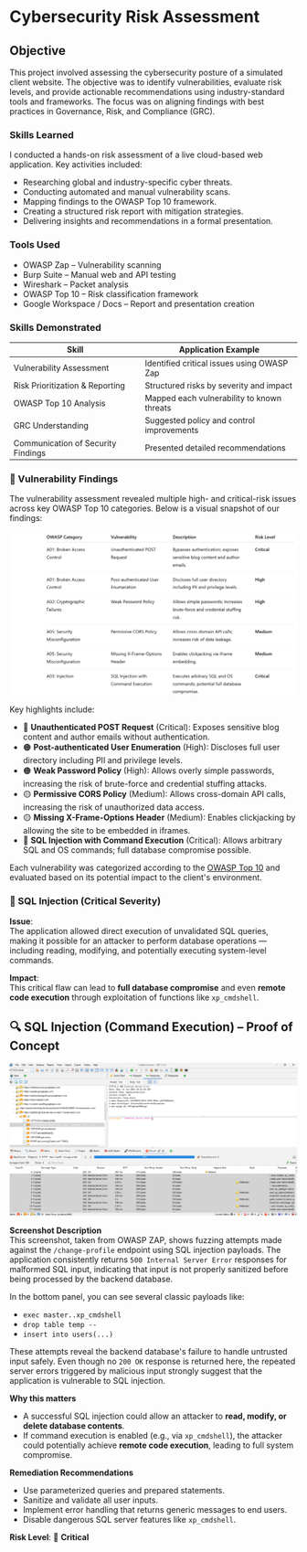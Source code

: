 # Cybersecurity Risk Assessment

## Objective

This project involved assessing the cybersecurity posture of a simulated client website. The objective was to identify vulnerabilities, evaluate risk levels, and provide actionable recommendations using industry-standard tools and frameworks. The focus was on aligning findings with best practices in Governance, Risk, and Compliance (GRC).

### Skills Learned
I conducted a hands-on risk assessment of a live cloud-based web application. Key activities included:
- Researching global and industry-specific cyber threats.
- Conducting automated and manual vulnerability scans.
- Mapping findings to the OWASP Top 10 framework.
- Creating a structured risk report with mitigation strategies.
- Delivering insights and recommendations in a formal presentation.

### Tools Used

- OWASP Zap – Vulnerability scanning
- Burp Suite – Manual web and API testing
- Wireshark – Packet analysis
- OWASP Top 10 – Risk classification framework
- Google Workspace / Docs – Report and presentation creation

### Skills Demonstrated

| Skill                              | Application Example                        |
| ---------------------------------- | ------------------------------------------ |
| Vulnerability Assessment           | Identified critical issues using OWASP Zap |
| Risk Prioritization & Reporting    | Structured risks by severity and impact    |
| OWASP Top 10 Analysis              | Mapped each vulnerability to known threats |
| GRC Understanding                  | Suggested policy and control improvements  |
| Communication of Security Findings | Presented detailed recommendations         |

### 🔎 Vulnerability Findings
The vulnerability assessment revealed multiple high- and critical-risk issues across key OWASP Top 10 categories. Below is a visual snapshot of our findings:

![Vulnerability Findings](./vulnerability-findings.png)

Key highlights include:

- 🔴 **Unauthenticated POST Request** (Critical): Exposes sensitive blog content and author emails without authentication.
- 🟠 **Post-authenticated User Enumeration** (High): Discloses full user directory including PII and privilege levels.
- 🟠 **Weak Password Policy** (High): Allows overly simple passwords, increasing the risk of brute-force and credential stuffing attacks.
- 🟡 **Permissive CORS Policy** (Medium): Allows cross-domain API calls, increasing the risk of unauthorized data access.
- 🟡 **Missing X-Frame-Options Header** (Medium): Enables clickjacking by allowing the site to be embedded in iframes.
- 🔴 **SQL Injection with Command Execution** (Critical): Allows arbitrary SQL and OS commands; full database compromise possible.

Each vulnerability was categorized according to the [OWASP Top 10](https://owasp.org/www-project-top-ten/) and evaluated based on its potential impact to the client's environment.

### 🚨 SQL Injection (Critical Severity)

**Issue**:  
The application allowed direct execution of unvalidated SQL queries, making it possible for an attacker to perform database operations — including reading, modifying, and potentially executing system-level commands.

**Impact**:  
This critical flaw can lead to **full database compromise** and even **remote code execution** through exploitation of functions like `xp_cmdshell`.

## 🔍 SQL Injection (Command Execution) – Proof of Concept

![SQL Injection Screenshot](./sql-injection.png)

**Screenshot Description**  
This screenshot, taken from OWASP ZAP, shows fuzzing attempts made against the `/change-profile` endpoint using SQL injection payloads. The application consistently returns `500 Internal Server Error` responses for malformed SQL input, indicating that input is not properly sanitized before being processed by the backend database.

In the bottom panel, you can see several classic payloads like:
- `exec master..xp_cmdshell`
- `drop table temp --`
- `insert into users(...)`

These attempts reveal the backend database's failure to handle untrusted input safely. Even though no `200 OK` response is returned here, the repeated server errors triggered by malicious input strongly suggest that the application is vulnerable to SQL injection.

**Why this matters**  
- A successful SQL injection could allow an attacker to **read, modify, or delete database contents**.
- If command execution is enabled (e.g., via `xp_cmdshell`), the attacker could potentially achieve **remote code execution**, leading to full system compromise.

**Remediation Recommendations**
- Use parameterized queries and prepared statements.
- Sanitize and validate all user inputs.
- Implement error handling that returns generic messages to end users.
- Disable dangerous SQL server features like `xp_cmdshell`.

**Risk Level**: 🔴 **Critical**
